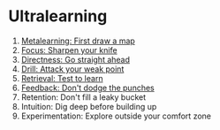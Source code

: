 # Ultralearning
1. [Metalearning: First draw a map](metalearning.md)
2. [Focus: Sharpen your knife](focusing.md)
3. [Directness: Go straight ahead](directness.md)
4. [Drill: Attack your weak point](drill.md)
5. [Retrieval: Test to learn](retrieval.md)
6. [Feedback: Don't dodge the punches](feedback.md)
7. Retention: Don't fill a leaky bucket
8. Intuition: Dig deep before building up
9. Experimentation: Explore outside your comfort zone